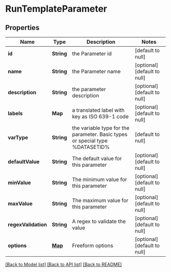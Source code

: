 # RunTemplateParameter
## Properties

| Name | Type | Description | Notes |
|------------ | ------------- | ------------- | -------------|
| **id** | **String** | the Parameter id | [default to null] |
| **name** | **String** | the Parameter name | [optional] [default to null] |
| **description** | **String** | the parameter description | [optional] [default to null] |
| **labels** | **Map** | a translated label with key as ISO 639-1 code | [optional] [default to null] |
| **varType** | **String** | the variable type for the parameter. Basic types or special type %DATASETID% | [default to null] |
| **defaultValue** | **String** | The default value for this parameter | [optional] [default to null] |
| **minValue** | **String** | The minimum value for this parameter | [optional] [default to null] |
| **maxValue** | **String** | The maximum value for this parameter | [optional] [default to null] |
| **regexValidation** | **String** | A regex to validate the value | [optional] [default to null] |
| **options** | [**Map**](AnyType.md) | Freeform options | [optional] [default to null] |

[[Back to Model list]](../README.md#documentation-for-models) [[Back to API list]](../README.md#documentation-for-api-endpoints) [[Back to README]](../README.md)

